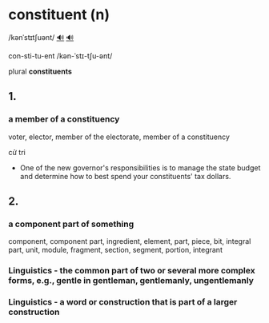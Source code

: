 # constituent (n)

/kənˈstɪtʃuənt/ [🔊](https://www.oxfordlearnersdictionaries.com/media/english/uk_pron/x/xco/xcons/xconstituent__gb_3.mp3) [🔊](https://www.oxfordlearnersdictionaries.com/media/english/us_pron/x/xco/xcons/xconstituent__us_1.mp3)

con-sti-tu-ent /kən-ˈstɪ-tʃu-ənt/

plural **constituents**

## 1.

### a member of a constituency

voter, elector, member of the electorate, member of a constituency

cử tri

- One of the new governor's responsibilities is to manage the state budget and determine how to best spend your constituents' tax dollars.

## 2.

### a component part of something

component, component part, ingredient, element, part, piece, bit, integral part, unit, module, fragment, section, segment, portion, integrant

### Linguistics - the common part of two or several more complex forms, e.g., gentle in gentleman, gentlemanly, ungentlemanly

### Linguistics - a word or construction that is part of a larger construction
